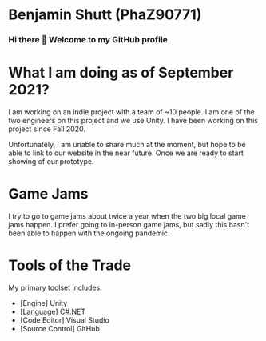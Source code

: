 # Benjamin Shutt (PhaZ90771)

### Hi there 👋 Welcome to my GitHub profile

# What I am doing as of September 2021?

I am working on an indie project with a team of ~10 people. I am one of the two engineers on this project and we use Unity. I have been working on this project since Fall 2020.

Unfortunately, I am unable to share much at the moment, but hope to be able to link to our website in the near future. Once we are ready to start showing of our prototype.

# Game Jams

I try to go to game jams about twice a year when the two big local game jams happen. I prefer going to in-person game jams, but sadly this hasn't been able to happen with the ongoing pandemic.

# Tools of the Trade

My primary toolset includes:
- [Engine] Unity
- [Language] C#.NET
- [Code Editor] Visual Studio
- [Source Control] GitHub

<!--
**PhaZ90771/PhaZ90771** is a ✨ _special_ ✨ repository because its `README.md` (this file) appears on your GitHub profile.

Here are some ideas to get you started:

- 🔭 I’m currently working on ...
- 🌱 I’m currently learning ...
- 👯 I’m looking to collaborate on ...
- 🤔 I’m looking for help with ...
- 💬 Ask me about ...
- 📫 How to reach me: ...
- 😄 Pronouns: ...
- ⚡ Fun fact: ...
-->
